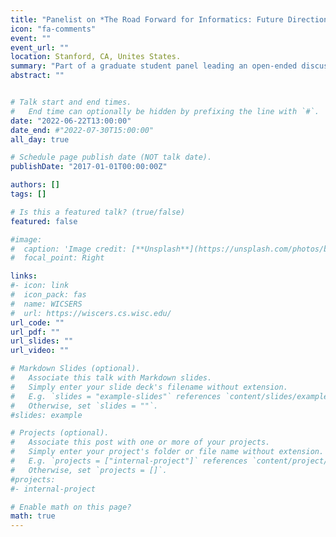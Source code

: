 ```yaml
---
title: "Panelist on *The Road Forward for Informatics: Future Directions for the Next Five Years in our Field* at the 2022 NLM Informatics Training Conference"
icon: "fa-comments"
event: ""
event_url: ""
location: Stanford, CA, Unites States.
summary: "Part of a graduate student panel leading an open-ended discussion; answered questions from program director, faculty, and other students about diversity, ethics, professional development, institutional support needs in bioinformatics research and training"
abstract: ""


# Talk start and end times.
#   End time can optionally be hidden by prefixing the line with `#`.
date: "2022-06-22T13:00:00"
date_end: #"2022-07-30T15:00:00"
all_day: true

# Schedule page publish date (NOT talk date).
publishDate: "2017-01-01T00:00:00Z"

authors: []
tags: []

# Is this a featured talk? (true/false)
featured: false

#image:
#  caption: 'Image credit: [**Unsplash**](https://unsplash.com/photos/bzdhc5b3Bxs)'
#  focal_point: Right

links: 
#- icon: link
#  icon_pack: fas
#  name: WICSERS
#  url: https://wiscers.cs.wisc.edu/ 
url_code: ""
url_pdf: ""
url_slides: ""
url_video: ""

# Markdown Slides (optional).
#   Associate this talk with Markdown slides.
#   Simply enter your slide deck's filename without extension.
#   E.g. `slides = "example-slides"` references `content/slides/example-slides.md`.
#   Otherwise, set `slides = ""`.
#slides: example

# Projects (optional).
#   Associate this post with one or more of your projects.
#   Simply enter your project's folder or file name without extension.
#   E.g. `projects = ["internal-project"]` references `content/project/deep-learning/index.md`.
#   Otherwise, set `projects = []`.
#projects:
#- internal-project

# Enable math on this page?
math: true
---
```

